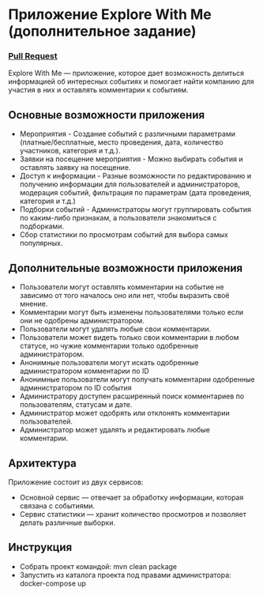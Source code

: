 # Приложение Explore With Me (дополнительное задание)


### [Pull Request](https://github.com/Pa11ady/java-explore-with-me/pull/3)

Explore With Me — приложение, которое дает возможность делиться информацией об интересных событиях и помогает найти компанию для участия в них и оставлять комментарии к событиям.

## Основные возможности приложения

* Мероприятия - Создание событий с различными параметрами (платные/бесплатные, место проведения, дата, количество участников, категория и т.д.).
* Заявки на посещение мероприятия - Можно выбирать события и оставлять заявку на посещение.
* Доступ к информации - Разные возможности по редактированию и получению информации для пользователей и администраторов, модерация событий, фильтрация по параметрам (дата проведения, категория и т.д.)
* Подборки событий - Администраторы могут группировать события по каким-либо признакам, а пользователи знакомиться с подборками.
* Сбор статистики по просмотрам событий для выбора самых популярных.

## Дополнительные возможности приложения

* Пользователи могут оставлять комментарии на событие не зависимо от того началось оно или нет, чтобы выразить своё мнение.
* Комментарии могут быть изменены пользователями только если они не одобрены администратором.
* Пользователи могут удалять любые свои комментарии.
* Пользователи может видеть только свои комментарии в любом статусе, но чужие комментарии только одобренные администратором.
* Анонимные пользователи могут искать одобренные администратором комментарии по ID
* Анонимные пользователи могут получать комментарии одобренные администратором по ID события
* Администратору доступен расширенный поиск комментариев по пользователям, статусам и дате.
* Администратор может одобрять или отклонять комментарии пользователей.
* Администратор может удалять и редактировать любые комментарии.

## Архитектура

Приложение состоит из двух сервисов:

* Основной сервис — отвечает за обработку информации, которая связана с событиями.
* Сервис статистики — хранит количество просмотров и позволяет делать различные выборки.

## Инструкция

* Собрать проект командой: mvn clean package
* Запустить из каталога проекта под правами администратора: docker-compose up
